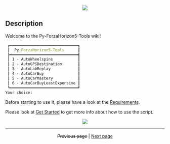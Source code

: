 <!-- Header -->
<div align="center">
   <a href="https://github.com/kyechan99/capsule-render">
      <img align="center" src="https://capsule-render.vercel.app/api?type=waving&color=gradient&height=250&section=header&text=Py%20ForzaHorizon5&fontAlign=45&fontAlignY=30&fontSize=80&desc=Tools&descAlign=80&descAlignY=55&descSize=70" />
   </a>
</div>

## Description

Welcome to the Py-ForzaHorizon5-Tools wiki!

```cmd
 ┏━━━━━━━━━━━━━━━━━━━━━━━━━━━━━━┓
 ┃  Py-ForzaHorizon5-Tools      ┃
 ┣━━━━━━━━━━━━━━━━━━━━━━━━━━━━━━┫
 ┃ 1 - AutoWheelspins           ┃
 ┃ 2 - AutoGPSDestination       ┃
 ┃ 3 - AutoLabReplay            ┃
 ┃ 4 - AutoCarBuy               ┃
 ┃ 5 - AutoCarMastery           ┃
 ┃ 6 - AutoCarBuyLeastExpensive ┃
 ┗━━━━━━━━━━━━━━━━━━━━━━━━━━━━━━┛
Your choice:
```

Before starting to use it, please have a look at the [Requirements](https://github.com/kevingrillet/Py-ForzaHorizon5-Tools/wiki/Requirements).

Please look at [Get Started](https://github.com/kevingrillet/Py-ForzaHorizon5-Tools/wiki/Get-Started) to get more info about how to use the script.

<!-- Footer -->
<div align="center">
   <a href="https://github.com/kyechan99/capsule-render">
      <img align="center" src="https://capsule-render.vercel.app/api?section=footer&type=waving&color=gradient&height=100" />
   </a>
</div>

<hr>

<div align="center">
<strike>Previous page</strike>
|
<a href="https://github.com/kevingrillet/Py-ForzaHorizon5-Tools/wiki/Config">Next page</a>
</div>
